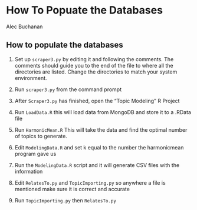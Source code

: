 How To Popuate the Databases
================
Alec Buchanan

How to populate the databases
-----------------------------

1.  Set up `scraper3.py` by editing it and following the comments. The comments should guide you to the end of the file to where all the directories are listed. Change the directories to match your system environment.

2.  Run `scraper3.py` from the command prompt

3.  After `Scraper3.py` has finished, open the “Topic Modeling” R Project

4.  Run `LoadData.R` this will load data from MongoDB and store it to a .RData file

5.  Run `HarmonicMean.R` This will take the data and find the optimal number of topics to generate.

6.  Edit `ModelingData.R` and set k equal to the number the harmonicmean program gave us

7.  Run the `ModelingData.R` script and it will generate CSV files with the information

8.  Edit `RelatesTo.py` and `TopicImporting.py` so anywhere a file is mentioned make sure it is correct and accurate

9.  Run `TopicImporting.py` then `RelatesTo.py`
